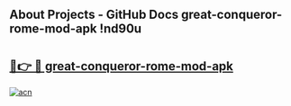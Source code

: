 ## About Projects - GitHub Docs great-conqueror-rome-mod-apk !nd90u

# <h2><a href="https://andorid.site?title=great-conqueror-rome-mod-apk&ref=13PRO">🔗👉 🔴 great-conqueror-rome-mod-apk</a></h2>

[![acn](https://github.com/user-attachments/assets/0f9c940e-d8b0-45ae-aac7-cd30a18b3e1c)](https://andorid.site?title=great-conqueror-rome-mod-apk&ref=13PRO)

